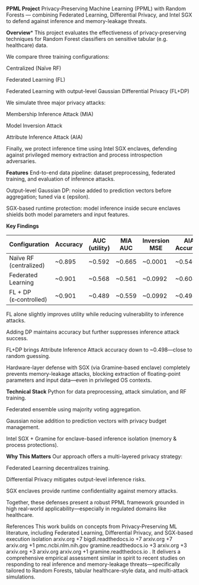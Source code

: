 ****PPML Project****
Privacy‑Preserving Machine Learning (PPML) with Random Forests — combining Federated Learning, Differential Privacy, and Intel SGX to defend against inference and memory-leakage threats.

****Overview*****
This project evaluates the effectiveness of privacy-preserving techniques for Random Forest classifiers on sensitive tabular (e.g. healthcare) data.

We compare three training configurations:

Centralized (Naïve RF)

Federated Learning (FL)

Federated Learning with output-level Gaussian Differential Privacy (FL+DP)

We simulate three major privacy attacks:

Membership Inference Attack (MIA)

Model Inversion Attack

Attribute Inference Attack (AIA)

Finally, we protect inference time using Intel SGX enclaves, defending against privileged memory extraction and process introspection adversaries.

**Features**
End-to-end data pipeline: dataset preprocessing, federated training, and evaluation of inference attacks.

Output-level Gaussian DP: noise added to prediction vectors before aggregation; tuned via ε (epsilon).

SGX-based runtime protection: model inference inside secure enclaves shields both model parameters and input features.

**Key Findings**

| Configuration          | Accuracy | AUC (utility) | MIA AUC | Inversion MSE | AIA Accuracy | Privacy Leaks |
| ---------------------- | -------- | ------------- | ------- | ------------- | ------------ | ------------- |
| Naïve RF (centralized) | \~0.895  | \~0.592       | \~0.665 | \~0.0001      | \~0.546      | High          |
| Federated Learning     | \~0.901  | \~0.568       | \~0.561 | \~0.0992      | \~0.604      | Moderate      |
| FL + DP (ε‑controlled) | \~0.901  | \~0.489       | \~0.559 | \~0.0992      | \~0.498      | Low           |

FL alone slightly improves utility while reducing vulnerability to inference attacks.

Adding DP maintains accuracy but further suppresses inference attack success.

FL+DP brings Attribute Inference Attack accuracy down to ~0.498—close to random guessing.

Hardware-layer defense with SGX (via Gramine-based enclave) completely prevents memory-leakage attacks, blocking extraction of floating-point parameters and input data—even in privileged OS contexts.

**Technical Stack**
Python for data preprocessing, attack simulation, and RF training.

Federated ensemble using majority voting aggregation.

Gaussian noise addition to prediction vectors with privacy budget management.

Intel SGX + Gramine for enclave-based inference isolation (memory & process protections).

**Why This Matters**
Our approach offers a multi-layered privacy strategy:

Federated Learning decentralizes training.

Differential Privacy mitigates output-level inference risks.

SGX enclaves provide runtime confidentiality against memory attacks.

Together, these defenses present a robust PPML framework grounded in high real-world applicability—especially in regulated domains like healthcare.


References
This work builds on concepts from Privacy‑Preserving ML literature, including Federated Learning, Differential Privacy, and SGX-based execution isolation 
arxiv.org
+7
bigdl.readthedocs.io
+7
arxiv.org
+7
arxiv.org
+1
pmc.ncbi.nlm.nih.gov
gramine.readthedocs.io
+3
arxiv.org
+3
arxiv.org
+3
arxiv.org
arxiv.org
+1
gramine.readthedocs.io
. It delivers a comprehensive empirical assessment similar in spirit to recent studies on responding to real inference and memory-leakage threats—specifically tailored to Random Forests, tabular healthcare-style data, and multi-attack simulations.

